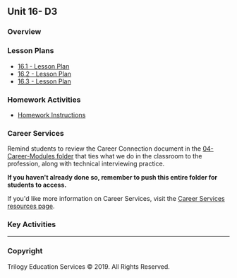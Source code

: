 ## Unit 16- D3

### Overview

### Lesson Plans

* [16.1 - Lesson Plan](1/LessonPlan.md)
* [16.2 - Lesson Plan](2/LessonPlan.md)
* [16.3 - Lesson Plan](3/LessonPlan.md)

### Homework Activities

* [Homework Instructions](../../02-Homework/16-D3/Instructions/README.md)

### Career Services

Remind students to review the Career Connection document in the [04-Career-Modules folder](../../04-Career-Modules/) that ties what we do in the classroom to the profession, along with technical interviewing practice.

**If you haven't already done so, remember to push this entire folder for students to access.**

If you'd like more information on Career Services, visit the [Career Services resources page](http://bit.ly/DataVizCS).

### Key Activities

- - -

### Copyright

Trilogy Education Services © 2019. All Rights Reserved.
